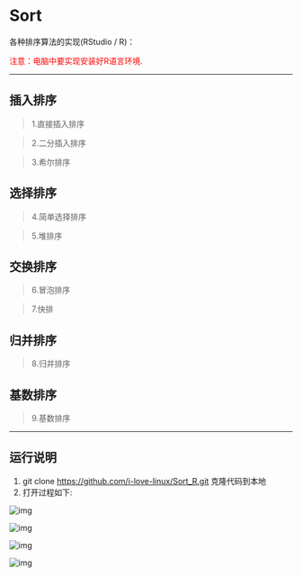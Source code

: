 # Sort

各种排序算法的实现(RStudio / R)：

<font color=red>注意：电脑中要实现安装好R语言环境.</font>

------

## 插入排序

> 1.直接插入排序

> 2.二分插入排序

> 3.希尔排序

## 选择排序

> 4.简单选择排序

> 5.堆排序

## 交换排序

> 6.冒泡排序

> 7.快排

## 归并排序

> 8.归并排序

## 基数排序

> 9.基数排序

------

## 运行说明

1. git clone https://github.com/i-love-linux/Sort_R.git 克隆代码到本地
2. 打开过程如下:

![img](https://github.com/i-love-linux/Sort_R/blob/master/image/1.png)

![img](https://github.com/i-love-linux/Sort_R/blob/master/image/2.png)

![img](https://github.com/i-love-linux/Sort_R/blob/master/image/3.png)

![img](https://github.com/i-love-linux/Sort_R/blob/master/image/4.png)